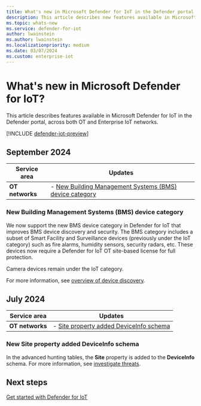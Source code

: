 ```yaml
---
title: What's new in Microsoft Defender for IoT in the Defender portal
description: This article describes new features available in Microsoft Defender for IoT in the Defender portal, including both OT and Enterprise IoT networks.
ms.topic: whats-new
ms.service: defender-for-iot
author: lwainstein
ms.author: lwainstein
ms.localizationpriority: medium
ms.date: 03/07/2024
ms.custom: enterprise-iot
---
```


# What's new in Microsoft Defender for IoT?

This article describes features available in Microsoft Defender for IoT in the Defender portal, across both OT and Enterprise IoT networks.

[!INCLUDE [defender-iot-preview](../includes//defender-for-iot-defender-public-preview.md)]

## September 2024

|Service area  |Updates  |
|---------|---------|
| **OT networks** | - [New Building Management Systems (BMS) device category](#new-building-management-systems-bms-device-category) |

### New Building Management Systems (BMS) device category

We now support the new BMS device category in Defender for IoT that improves BMS device discovery and security. The BMS category includes a subset of Smart Facility and Surveillance devices (previously under the IoT category) such as fire alarms, humidity sensors, security radars, etc. These devices now require a Defender for IoT OT site-based license for full protection.

Camera devices remain under the IoT category.

For more information, see [overview of device discovery](device-discovery.md).

## July 2024

|Service area  |Updates  |
|---------|---------|
| **OT networks** | - [Site property added DeviceInfo schema](#new-site-property-added-deviceinfo-schema) |

### New Site property added DeviceInfo schema

In the advanced hunting tables, the **Site** property is added to the **DeviceInfo** schema. For more information, see [investigate threats](investigate-threats.md#advanced-hunting).

## Next steps

[Get started with Defender for IoT](get-started.md)
